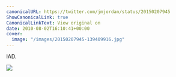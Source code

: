 ```yaml
---
canonicalURL: https://twitter.com/jmjordan/status/20150207945
ShowCanonicalLink: true
CanonicalLinkText: View original on
date: 2010-08-02T16:10:41+00:00
cover:
  image: "/images/20150207945-139409916.jpg"
---
```

IAD.

![](/images/20150207945-139409916.jpg)